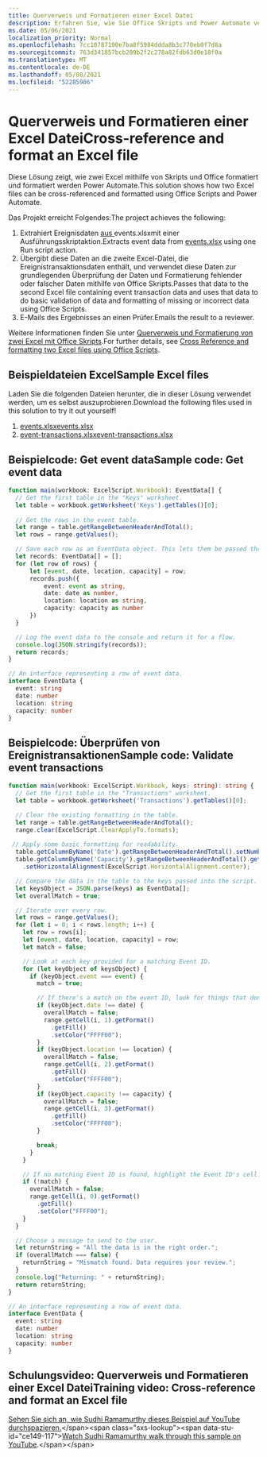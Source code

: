 ```yaml
---
title: Querverweis und Formatieren einer Excel Datei
description: Erfahren Sie, wie Sie Office Skripts und Power Automate verwenden, um eine Datei querverweisen und Excel formatieren.
ms.date: 05/06/2021
localization_priority: Normal
ms.openlocfilehash: 7cc10787190e7ba8f5984ddda8b3c770eb0f7d8a
ms.sourcegitcommit: 763d341857bcb209b2f2c278a82fdb63d0e18f0a
ms.translationtype: MT
ms.contentlocale: de-DE
ms.lasthandoff: 05/08/2021
ms.locfileid: "52285906"
---
```

# <a name="cross-reference-and-format-an-excel-file"></a><span data-ttu-id="ce149-103">Querverweis und Formatieren einer Excel Datei</span><span class="sxs-lookup"><span data-stu-id="ce149-103">Cross-reference and format an Excel file</span></span>

<span data-ttu-id="ce149-104">Diese Lösung zeigt, wie zwei Excel mithilfe von Skripts und Office formatiert und formatiert werden Power Automate.</span><span class="sxs-lookup"><span data-stu-id="ce149-104">This solution shows how two Excel files can be cross-referenced and formatted using Office Scripts and Power Automate.</span></span>

<span data-ttu-id="ce149-105">Das Projekt erreicht Folgendes:</span><span class="sxs-lookup"><span data-stu-id="ce149-105">The project achieves the following:</span></span>

1. <span data-ttu-id="ce149-106">Extrahiert Ereignisdaten <a href="events.xlsx"> aus </a>events.xlsxmit einer Ausführungsskriptaktion.</span><span class="sxs-lookup"><span data-stu-id="ce149-106">Extracts event data from <a href="events.xlsx">events.xlsx</a> using one Run script action.</span></span>
1. <span data-ttu-id="ce149-107">Übergibt diese Daten an die zweite Excel-Datei, die Ereignistransaktionsdaten enthält, und verwendet diese Daten zur grundlegenden Überprüfung der Daten und Formatierung fehlender oder falscher Daten mithilfe von Office Skripts.</span><span class="sxs-lookup"><span data-stu-id="ce149-107">Passes that data to the second Excel file containing event transaction data and uses that data to do basic validation of data and formatting of missing or incorrect data using Office Scripts.</span></span>
1. <span data-ttu-id="ce149-108">E-Mails des Ergebnisses an einen Prüfer.</span><span class="sxs-lookup"><span data-stu-id="ce149-108">Emails the result to a reviewer.</span></span>

<span data-ttu-id="ce149-109">Weitere Informationen finden Sie unter [Querverweis und Formatierung von zwei Excel mit Office Skripts](https://powerusers.microsoft.com/t5/Power-Automate-Cookbook/Cross-Reference-and-formatting-two-Excel-files-using-Office/td-p/728535).</span><span class="sxs-lookup"><span data-stu-id="ce149-109">For further details, see [Cross Reference and formatting two Excel files using Office Scripts](https://powerusers.microsoft.com/t5/Power-Automate-Cookbook/Cross-Reference-and-formatting-two-Excel-files-using-Office/td-p/728535).</span></span>

## <a name="sample-excel-files"></a><span data-ttu-id="ce149-110">Beispieldateien Excel</span><span class="sxs-lookup"><span data-stu-id="ce149-110">Sample Excel files</span></span>

<span data-ttu-id="ce149-111">Laden Sie die folgenden Dateien herunter, die in dieser Lösung verwendet werden, um es selbst auszuprobieren.</span><span class="sxs-lookup"><span data-stu-id="ce149-111">Download the following files used in this solution to try it out yourself!</span></span>

1. <span data-ttu-id="ce149-112"><a href="events.xlsx">events.xlsx</a></span><span class="sxs-lookup"><span data-stu-id="ce149-112"><a href="events.xlsx">events.xlsx</a></span></span>
1. <span data-ttu-id="ce149-113"><a href="event-transactions.xlsx">event-transactions.xlsx</a></span><span class="sxs-lookup"><span data-stu-id="ce149-113"><a href="event-transactions.xlsx">event-transactions.xlsx</a></span></span>

## <a name="sample-code-get-event-data"></a><span data-ttu-id="ce149-114">Beispielcode: Get event data</span><span class="sxs-lookup"><span data-stu-id="ce149-114">Sample code: Get event data</span></span>

```TypeScript
function main(workbook: ExcelScript.Workbook): EventData[] {
  // Get the first table in the "Keys" worksheet.
  let table = workbook.getWorksheet('Keys').getTables()[0];
  
  // Get the rows in the event table.
  let range = table.getRangeBetweenHeaderAndTotal();
  let rows = range.getValues();

  // Save each row as an EventData object. This lets them be passed through Power Automate.
  let records: EventData[] = [];
  for (let row of rows) {
      let [event, date, location, capacity] = row;
      records.push({
          event: event as string,
          date: date as number, 
          location: location as string,
          capacity: capacity as number
      })
  }

  // Log the event data to the console and return it for a flow.
  console.log(JSON.stringify(records));
  return records;
}

// An interface representing a row of event data.
interface EventData {
  event: string
  date: number
  location: string
  capacity: number
}
```

## <a name="sample-code-validate-event-transactions"></a><span data-ttu-id="ce149-115">Beispielcode: Überprüfen von Ereignistransaktionen</span><span class="sxs-lookup"><span data-stu-id="ce149-115">Sample code: Validate event transactions</span></span>

```TypeScript
function main(workbook: ExcelScript.Workbook, keys: string): string {
  // Get the first table in the "Transactions" worksheet.
  let table = workbook.getWorksheet('Transactions').getTables()[0];

  // Clear the existing formatting in the table.
  let range = table.getRangeBetweenHeaderAndTotal();
  range.clear(ExcelScript.ClearApplyTo.formats);
    
 // Apply some basic formatting for readability.
  table.getColumnByName('Date').getRangeBetweenHeaderAndTotal().setNumberFormatLocal("yyyy-mm-dd;@");
  table.getColumnByName('Capacity').getRangeBetweenHeaderAndTotal().getFormat()
    .setHorizontalAlignment(ExcelScript.HorizontalAlignment.center);

  // Compare the data in the table to the keys passed into the script.
  let keysObject = JSON.parse(keys) as EventData[];
  let overallMatch = true;

  // Iterate over every row.
  let rows = range.getValues();
  for (let i = 0; i < rows.length; i++) {
    let row = rows[i];
    let [event, date, location, capacity] = row;
    let match = false;

    // Look at each key provided for a matching Event ID.
    for (let keyObject of keysObject) {
      if (keyObject.event === event) {
        match = true;

        // If there's a match on the event ID, look for things that don't match and highlight them.
        if (keyObject.date !== date) {
          overallMatch = false;
          range.getCell(i, 1).getFormat()
            .getFill()
            .setColor("FFFF00");
        }
        if (keyObject.location !== location) {
          overallMatch = false;
          range.getCell(i, 2).getFormat()
            .getFill()
            .setColor("FFFF00");
        }
        if (keyObject.capacity !== capacity) {
          overallMatch = false;
          range.getCell(i, 3).getFormat()
            .getFill()
            .setColor("FFFF00");
        }

        break;
      }
    }

    // If no matching Event ID is found, highlight the Event ID's cell.
    if (!match) {
      overallMatch = false;
      range.getCell(i, 0).getFormat()
        .getFill()
        .setColor("FFFF00");      
    }  
  }

  // Choose a message to send to the user.
  let returnString = "All the data is in the right order.";
  if (overallMatch === false) {
    returnString = "Mismatch found. Data requires your review.";
  }
  console.log("Returning: " + returnString);
  return returnString;
}

// An interface representing a row of event data.
interface EventData {
  event: string
  date: number
  location: string
  capacity: number
}
```

## <a name="training-video-cross-reference-and-format-an-excel-file"></a><span data-ttu-id="ce149-116">Schulungsvideo: Querverweis und Formatieren einer Excel Datei</span><span class="sxs-lookup"><span data-stu-id="ce149-116">Training video: Cross-reference and format an Excel file</span></span>

<span data-ttu-id="ce149-117">[Sehen Sie sich an, wie Sudhi Ramamurthy dieses Beispiel auf YouTube durchspazieren.](https://youtu.be/dVwqBf483qo")</span><span class="sxs-lookup"><span data-stu-id="ce149-117">[Watch Sudhi Ramamurthy walk through this sample on YouTube](https://youtu.be/dVwqBf483qo").</span></span>
